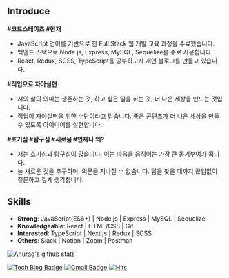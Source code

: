 ## Introduce

**#코드스테이츠  #현재**

- JavaScript 언어를 기반으로 한 Full Stack 웹 개발 교육 과정을 수료했습니다.
- 백엔드 스택으로 Node.js, Express, MySQL, Sequelize를 주로 사용합니다.
- React, Redux, SCSS, TypeScript를 공부하고자 개인 블로그를 만들고 있습니다.

**#직업으로 자아실현**

- 저의 삶의 의미는 생존하는 것, 하고 싶은 일을 하는 것, 더 나은 세상을 만드는 것입니다.
- 직업이 자아실현을 위한 수단이라고 믿습니다. 좋은 콘텐츠가 더 나은 세상을 만들 수 있도록 아이디어를 실현합니다.

**#호기심  #탐구심  #새로움 #언제나 왜?**

- 저는 호기심과 탐구심이 많습니다. 이는 마음을 움직이는 가장 큰 동기부여가 됩니다.
- 늘 새로운 것을 추구하며, 의문을 지나칠 수 없습니다. 답을 찾을 때까지 끊임없이 질문하고 깊게 생각합니다.

## Skills

- **Strong**: JavaScript(ES6+) | Node.js | Express | MySQL | Sequelize
- **Knowledgeable**: React | HTML/CSS | Git
- **Interested**: TypeScript | Next.js | Redux | SCSS
- **Others**: Slack | Notion | Zoom | Postman

[![Anurag's github stats](https://github-readme-stats.vercel.app/api?username=sooe2min)](https://github.com/anuraghazra/github-readme-stats)	

[![Tech Blog Badge](http://img.shields.io/badge/-Blog-black?style=flat-square&logo=github&link=https://smss.netlify.app/)](https://smss.netlify.app/)
[![Gmail Badge](https://img.shields.io/badge/Gmail-d14836?style=flat-square&logo=Gmail&logoColor=white&link=mailto:jsmsumin2@gmail.com)](mailto:jsmsumin2@gmail.com)
[![Hits](https://hits.seeyoufarm.com/api/count/incr/badge.svg?url=https%3A%2F%2Fgithub.com%2Fsooe2min&count_bg=%23E1A9B7&title_bg=%23B994D5&icon=&icon_color=%23E7E7E7&title=hits&edge_flat=false)](https://hits.seeyoufarm.com)



	

